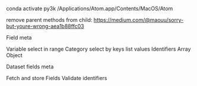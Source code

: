 
conda activate py3k
/Applications/Atom.app/Contents/MacOS/Atom

remove parent methods from child:
https://medium.com/@maouu/sorry-but-youre-wrong-aea1b88ffc03




Field
  meta

  Variable
    select in range
  Category
    select by keys
    list values
  Identifiers
  Array
  Object

Dataset
  fields
  meta


Fetch and store Fields
Validate identifiers
